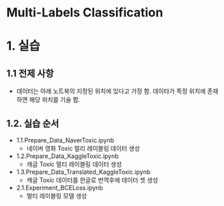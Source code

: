 # Multi-Labels Classification

# 1. 실습 
## 1.1 전제 사항
- 데이터는 아래 노트북의 지정된 위치에 있다고 가정 함. 데이타가 특정 위치에 존재하면 해당 위치를 기술 함.

## 1.2. 실습 순서
- 1.1.Prepare_Data_NaverToxic.ipynb
    - 네이버 영화 Toxic 멀리 레이블링 데이터 생성
- 1.2.Prepare_Data_KaggleToxic.ipynb
    - 캐글 Toxic 멀티 레이블링 데이터 생성
- 1.3.Prepare_Data_Translated_KaggleToxic.ipynb
    - 캐글 Toxic 데이터를 한글로 번역후에 데이터 셋 생성
- 2.1.Experiment_BCELoss.ipynb
    - 멀티 레이블링 모델 생성

